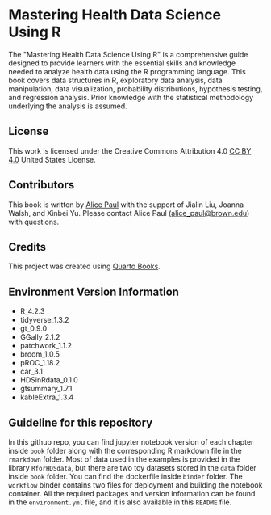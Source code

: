 # Mastering Health Data Science Using R

The "Mastering Health Data Science Using R" is a comprehensive guide designed to provide learners with the essential skills and knowledge needed to analyze health data using the R programming language. This book covers data structures in R, exploratory data analysis, data manipulation, data visualization, probability distributions, hypothesis testing, and regression analysis. Prior knowledge with the statistical methodology underlying the analysis is assumed. 

## License

This work is licensed under the Creative Commons Attribution 4.0 [CC BY 4.0](https://creativecommons.org/licenses/by/4.0/) United States License. 

## Contributors

This book is written by [Alice Paul](alicepaul.github.io) with the support of Jialin Liu, Joanna Walsh, and Xinbei Yu. Please contact Alice Paul (alice_paul@brown.edu) with questions.

## Credits

This project was created using [Quarto Books](https://quarto.org/docs/books/).

## Environment Version Information

- R_4.2.3
- tidyverse_1.3.2
- gt_0.9.0
- GGally_2.1.2
- patchwork_1.1.2
- broom_1.0.5
- pROC_1.18.2
- car_3.1
- HDSinRdata_0.1.0
- gtsummary_1.7.1
- kableExtra_1.3.4


## Guideline for this repository

In this github repo, you can find jupyter notebook version of each chapter inside `book` folder along with the corresponding R markdown file in the `rmarkdown` folder. Most of data used in the examples is provided in the library `RforHDSdata`, but there are two toy datasets stored in the `data` folder inside `book` folder. You can find the dockerfile inside `binder` folder. The `workflow` binder contains two files for deployment and building the notebook container. All the required packages and version information can be found in the `environment.yml` file, and it is also available in this `README` file.
